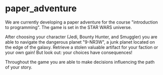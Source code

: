 # paper_adventure

We are currently developing a paper adventure for the course "introduction to programming". 
The game is set in the STAR WARS universe. 

After choosing your character (Jedi, Bounty Hunter, and Smuggler) you are able to navigate the dangerous planet "9-NR3W", a junk planet located on the edge of the galaxy. 
Retrieve a stolen valuable artifact for your faction or your own gain! 
But look out: your choices have consequences!

Throughout the game you are able to make decisions influencing the path of your story. 
